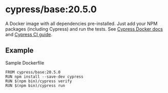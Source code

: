 <!-- WARNING: this file was autogenerated by generate-base-image.js -->
# cypress/base:20.5.0

A Docker image with all dependencies pre-installed.
Just add your NPM packages (including Cypress) and run the tests.
See [Cypress Docker docs](https://on.cypress.io/docker) and
[Cypress CI guide](https://on.cypress.io/ci).

## Example

Sample Dockerfile

```
FROM cypress/base:20.5.0
RUN npm install --save-dev cypress
RUN $(npm bin)/cypress verify
RUN $(npm bin)/cypress run
```
